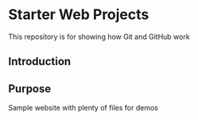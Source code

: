 # Starter Web Projects

This repository is for showing how Git and GitHub work
## Introduction
## Purpose

Sample website with plenty of files for demos

